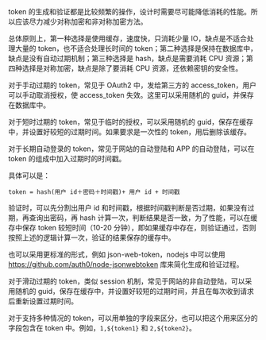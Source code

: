 token 的生成和验证都是比较频繁的操作，设计时需要尽可能降低消耗的性能。所以应该尽力减少对称加密和非对称加密方法。

总体原则上，第一种选择是使用缓存，速度快，只消耗少量 IO，缺点是不适合处理大量的 token，也不适合处理长时间的 token；第二种选择是保持在数据库中，缺点是没有自动过期机制；第三种选择是 hash，缺点是需要消耗 CPU 资源；第四种选择是对称加密，缺点是除了要消耗 CPU 资源，还依赖密钥的安全性。

对于手动过期的 token，常见于 OAuth2 中，发给第三方的 access_token，用户可以手动取消授权，使 access_token 失效。这里可以采用随机的 guid，并保存在数据库中。

对于短时过期的 token，常见于临时的授权，可以采用随机的 guid，保存在缓存中，并设置好较短的过期时间。如果要求是一次性的 token，用后删除该缓存。

对于长期自动登录的 token，常见于网站的自动登陆和 APP 的自动登陆，可以在 token 的组成中加入过期时的时间戳。

具体可以是：

```
token = hash(用户 id＋密码＋时间戳)+ 用户 id + 时间戳

```

验证时，可以先分割出用户 id 和时间戳，根据时间戳判断是否过期，如果没有过期，再查询出密码，再 hash 计算一次，判断结果是否一致，为了性能，可以在缓存中保存 token 较短时间（10-20 分钟），即如果缓存中存在，则验证通过，否则按照上述的逻辑计算一次，验证的结果保存的缓存中。

也可以采用更标准的形式，例如 json-web-token，nodejs 中可以使用 https://github.com/auth0/node-jsonwebtoken 库来简化生成和验证过程。

对于滑动过期的 token，类似 session 机制，常见于网站的非自动登陆，可以采用随机的 guid，保存在缓存中，并设置好较短的过期时间，并且在每次收到请求后重新设置过期时间。

对于支持多种情况的 token，可以用单独的字段来区分，也可以把这个用来区分的字段包含在 token 中。例如，`1,${token1}` 和 `2,${token2}`。
